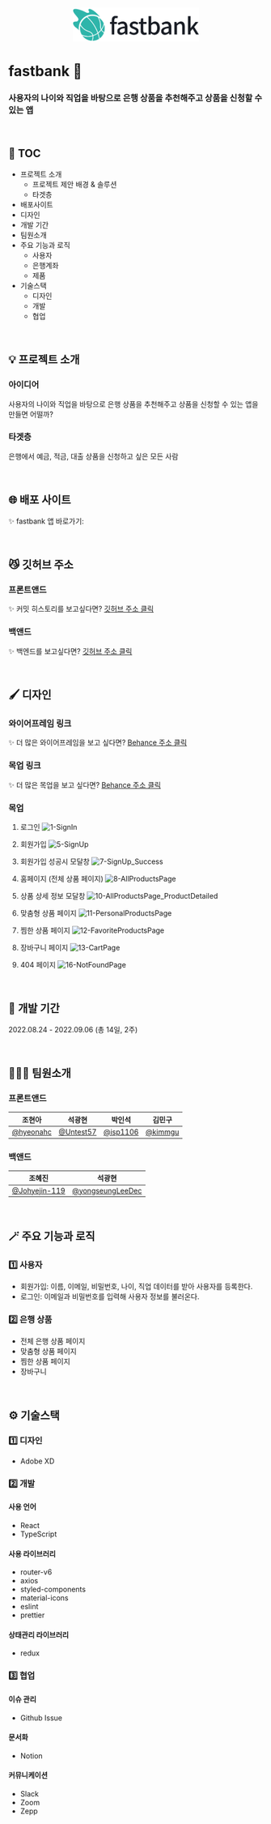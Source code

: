 <br />

<p align="center">
<img src="./src/assets/images/logo.png" width="250"/>
</p>

# fastbank 🏦

### 사용자의 나이와 직업을 바탕으로 은행 상품을 추천해주고 상품을 신청할 수 있는 앱

<br />

## 📝 TOC

- 프로젝트 소개
  - 프로젝트 제안 배경 & 솔루션
  - 타겟층
- 배포사이트
- 디자인
- 개발 기간
- 팀원소개
- 주요 기능과 로직
  - 사용자
  - 은행계좌
  - 제품
- 기술스택
  - 디자인
  - 개발
  - 협업

<br />

## 💡 프로젝트 소개

### 아이디어

사용자의 나이와 직업을 바탕으로 은행 상품을 추천해주고 상품을 신청할 수 있는 앱을 만들면 어떨까?

### 타겟층

은행에서 예금, 적금, 대출 상품을 신청하고 싶은 모든 사람

<br />

## 🌐 배포 사이트

✨ fastbank 앱 바로가기: []()

<br />

## 😼 깃허브 주소

### 프론트앤드

✨ 커밋 히스토리를 보고싶다면? [깃허브 주소 클릭](https://github.com/hyeonahc/fast-bank-FE)

### 백앤드

✨ 백엔드를 보고싶다면? [깃허브 주소 클릭](https://github.com/yongseungLeeDec/fastbank-backend)

<br />

## 🖌 디자인

### 와이어프레임 링크

✨ 더 많은 와이어프레임을 보고 싶다면? [Behance 주소 클릭](https://www.behance.net/gallery/152030991/fastbank-wireframe)

### 목업 링크

✨ 더 많은 목업을 보고 싶다면? [Behance 주소 클릭](https://www.behance.net/gallery/152031065/fastbank-mockup?)

### 목업

1. 로그인
   ![1-SignIn](https://user-images.githubusercontent.com/83247825/188583431-50609b7f-06cb-47d5-bd1a-56eea40bafdb.png)

2. 회원가입
   ![5-SignUp](https://user-images.githubusercontent.com/83247825/188583447-29fd454e-a8e7-4d88-b3b0-28a88b9220d6.png)

3. 회원가입 성공시 모달창
   ![7-SignUp_Success](https://user-images.githubusercontent.com/83247825/188583453-22541475-dd4b-4baa-b6ac-b942bf5adc9d.png)

4. 홈페이지 (전체 상품 페이지)
   ![8-AllProductsPage](https://user-images.githubusercontent.com/83247825/188583455-fa4c5beb-e57d-42e6-bca5-2f08ee2a620f.png)

5. 상품 상세 정보 모달창
   ![10-AllProductsPage_ProductDetailed](https://user-images.githubusercontent.com/83247825/188583460-4c61d1eb-b1f8-433b-93e9-183ccad798ee.png)

6. 맞춤형 상품 페이지
   ![11-PersonalProductsPage](https://user-images.githubusercontent.com/83247825/188583464-87376716-4a59-46ec-a8ce-e7a2d0d02168.png)

7. 찜한 상품 페이지
   ![12-FavoriteProductsPage](https://user-images.githubusercontent.com/83247825/188583468-4a251b0e-cd65-45e4-a3db-3234adca6aba.png)

8. 장바구니 페이지
   ![13-CartPage](https://user-images.githubusercontent.com/83247825/188583475-07152be3-68ae-4eeb-a142-7321fa3f48e9.png)

9. 404 페이지
   ![16-NotFoundPage](https://user-images.githubusercontent.com/83247825/188583479-40f7051d-96d1-4b9a-a600-a274a152161b.png)

<br />

## 📅 개발 기간

2022.08.24 - 2022.09.06 (총 14일, 2주)

<br />

## 🧑‍🤝‍🧑 팀원소개

### 프론트앤드

| 조현아                                   | 석광현                                   | 박인석                                 | 김민구                               |
| ---------------------------------------- | ---------------------------------------- | -------------------------------------- | ------------------------------------ |
| [@hyeonahc](https://github.com/hyeonahc) | [@Untest57](https://github.com/Untest57) | [@isp1106](https://github.com/isp1106) | [@kimmgu](https://github.com/kimmgu) |

### 백앤드

| 조혜진                                           | 석광현                                                 |
| ------------------------------------------------ | ------------------------------------------------------ |
| [@Johyejin-119](https://github.com/Johyejin-119) | [@yongseungLeeDec](https://github.com/yongseungLeeDec) |

<br />

## 🪄 주요 기능과 로직

### :one: 사용자

- 회원가입: 이름, 이메일, 비밀번호, 나이, 직업 데이터를 받아 사용자를 등록한다.
- 로그인: 이메일과 비밀번호를 입력해 사용자 정보를 불러온다.

### :two: 은행 상품

- 전체 은행 상품 페이지
- 맞춤형 상품 페이지
- 찜한 상품 페이지
- 장바구니

<br />

## ⚙️ 기술스택

### :one: 디자인

- Adobe XD

### :two: 개발

#### 사용 언어

- React
- TypeScript

#### 사용 라이브러리

- router-v6
- axios
- styled-components
- material-icons
- eslint
- prettier

#### 상태관리 라이브러리

- redux

### :three: 협업

#### 이슈 관리

- Github Issue

#### 문서화

- Notion

#### 커뮤니케이션

- Slack
- Zoom
- Zepp
